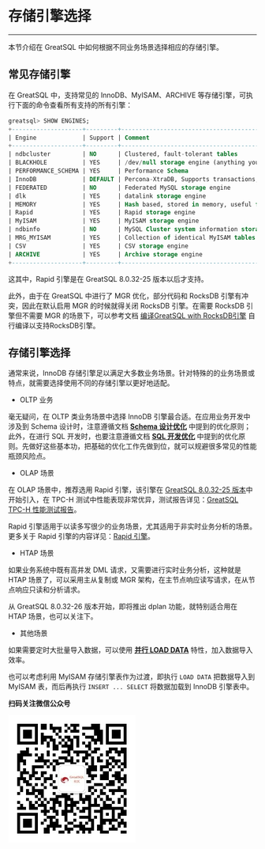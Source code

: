 # 存储引擎选择
---

本节介绍在 GreatSQL 中如何根据不同业务场景选择相应的存储引擎。

## 常见存储引擎

在 GreatSQL 中，支持常见的 InnoDB、MyISAM、ARCHIVE 等存储引擎，可执行下面的命令查看所有支持的所有引擎：

```sql
greatsql> SHOW ENGINES;
+--------------------+---------+----------------------------------------------------------------------------+--------------+------+------------+
| Engine             | Support | Comment                                                                    | Transactions | XA   | Savepoints |
+--------------------+---------+----------------------------------------------------------------------------+--------------+------+------------+
| ndbcluster         | NO      | Clustered, fault-tolerant tables                                           | NULL         | NULL | NULL       |
| BLACKHOLE          | YES     | /dev/null storage engine (anything you write to it disappears)             | NO           | NO   | NO         |
| PERFORMANCE_SCHEMA | YES     | Performance Schema                                                         | NO           | NO   | NO         |
| InnoDB             | DEFAULT | Percona-XtraDB, Supports transactions, row-level locking, and foreign keys | YES          | YES  | YES        |
| FEDERATED          | NO      | Federated MySQL storage engine                                             | NULL         | NULL | NULL       |
| dlk                | YES     | datalink storage engine                                                    | NO           | NO   | NO         |
| MEMORY             | YES     | Hash based, stored in memory, useful for temporary tables                  | NO           | NO   | NO         |
| Rapid              | YES     | Rapid storage engine                                                       | NO           | NO   | NO         |
| MyISAM             | YES     | MyISAM storage engine                                                      | NO           | NO   | NO         |
| ndbinfo            | NO      | MySQL Cluster system information storage engine                            | NULL         | NULL | NULL       |
| MRG_MYISAM         | YES     | Collection of identical MyISAM tables                                      | NO           | NO   | NO         |
| CSV                | YES     | CSV storage engine                                                         | NO           | NO   | NO         |
| ARCHIVE            | YES     | Archive storage engine                                                     | NO           | NO   | NO         |
+--------------------+---------+----------------------------------------------------------------------------+--------------+------+------------+
```

这其中，Rapid 引擎是在 GreatSQL 8.0.32-25 版本以后才支持。

此外，由于在 GreatSQL 中进行了 MGR 优化，部分代码和 RocksDB 引擎有冲突，因此在默认启用 MGR 的时候就得关闭 RocksDB 引擎。在需要 RocksDB 引擎但不需要 MGR 的场景下，可以参考文档 [编译GreatSQL with RocksDB引擎](https://mp.weixin.qq.com/s/aOP9oRhlgFlnz5eEB9clsA) 自行编译以支持RocksDB引擎。

## 存储引擎选择

通常来说，InnoDB 存储引擎足以满足大多数业务场景。针对特殊的的业务场景或特点，就需要选择使用不同的存储引擎以更好地适配。

- OLTP 业务

毫无疑问，在 OLTP 类业务场景中选择 InnoDB 引擎最合适。在应用业务开发中涉及到 Schema 设计时，注意遵循文档 **[Schema 设计优化](./12-7-1-sql-optimize-schema-design.md)** 中提到的优化原则；此外，在进行 SQL 开发时，也要注意遵循文档 **[SQL 开发优化](./12-7-2-sql-optimize-sql-dev.md)** 中提到的优化原则。先做好这些基本功，把基础的优化工作先做到位，就可以规避很多常见的性能瓶颈风险点。

- OLAP 场景

在 OLAP 场景中，推荐选用 Rapid 引擎，该引擎在 [GreatSQL 8.0.32-25 版本](../1-docs-intro/relnotes/changes-greatsql-8-0-32-25-20231228.md#特性增强)中开始引入，在 TPC-H 测试中性能表现非常优异，测试报告详见：[GreatSQL TPC-H 性能测试报告](../10-optimize/3-3-benchmark-greatsql-tpch-report.md)。

Rapid 引擎适用于以读多写很少的业务场景，尤其适用于非实时业务分析的场景。更多关于 Rapid 引擎的内容详见：[Rapid 引擎](../5-enhance/5-1-highperf-rapid-engine.md)。

- HTAP 场景

如果业务系统中既有高并发 DML 请求，又需要进行实时业务分析，这种就是 HTAP 场景了，可以采用主从复制或 MGR 架构，在主节点响应读写请求，在从节点响应只读和分析请求。

从 GreatSQL 8.0.32-26 版本开始，即将推出 dplan 功能，就特别适合用在 HTAP 场景，也可以关注下。

- 其他场景

如果需要定时大批量导入数据，可以使用 **[并行 LOAD DATA](../5-enhance/5-1-highperf-parallel-load.md)** 特性，加入数据导入效率。

也可以考虑利用 MyISAM 存储引擎表作为过渡，即执行 `LOAD DATA` 把数据导入到 MyISAM 表，而后再执行 `INSERT ... SELECT` 将数据加载到 InnoDB 引擎表中。



**扫码关注微信公众号**

![greatsql-wx](../greatsql-wx.jpg)
